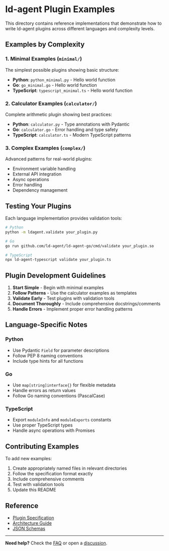 # ld-agent Plugin Examples

This directory contains reference implementations that demonstrate how to write ld-agent plugins across different languages and complexity levels.

## Examples by Complexity

### 1. Minimal Examples (`minimal/`)

The simplest possible plugins showing basic structure:
- **Python**: `python_minimal.py` - Hello world function
- **Go**: `go_minimal.go` - Hello world function  
- **TypeScript**: `typescript_minimal.ts` - Hello world function

### 2. Calculator Examples (`calculator/`)

Complete arithmetic plugin showing best practices:
- **Python**: `calculator.py` - Type annotations with Pydantic
- **Go**: `calculator.go` - Error handling and type safety
- **TypeScript**: `calculator.ts` - Modern TypeScript patterns

### 3. Complex Examples (`complex/`)

Advanced patterns for real-world plugins:
- Environment variable handling
- External API integration
- Async operations
- Error handling
- Dependency management

## Testing Your Plugins

Each language implementation provides validation tools:

```bash
# Python
python -m ldagent.validate your_plugin.py

# Go  
go run github.com/ld-agent/ld-agent-go/cmd/validate your_plugin.so

# TypeScript
npx ld-agent-typescript validate your_plugin.ts
```

## Plugin Development Guidelines

1. **Start Simple** - Begin with minimal examples
2. **Follow Patterns** - Use the calculator examples as templates
3. **Validate Early** - Test plugins with validation tools
4. **Document Thoroughly** - Include comprehensive docstrings/comments
5. **Handle Errors** - Implement proper error handling patterns

## Language-Specific Notes

### Python
- Use Pydantic `Field` for parameter descriptions
- Follow PEP 8 naming conventions
- Include type hints for all functions

### Go
- Use `map[string]interface{}` for flexible metadata
- Handle errors as return values
- Follow Go naming conventions (PascalCase)

### TypeScript
- Export `moduleInfo` and `moduleExports` constants
- Use proper TypeScript types
- Handle async operations with Promises

## Contributing Examples

To add new examples:

1. Create appropriately named files in relevant directories
2. Follow the specification format exactly
3. Include comprehensive comments
4. Test with validation tools
5. Update this README

## Reference

- [Plugin Specification](../PLUGIN_SPECIFICATION.md)
- [Architecture Guide](../ARCHITECTURE.md)
- [JSON Schemas](../schemas/)

---

**Need help?** Check the [FAQ](../docs/faq.md) or open a [discussion](https://github.com/your-org/ld-agent-spec/discussions). 

